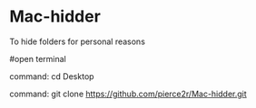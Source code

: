 # Mac-hidder
To hide folders for personal reasons

#open terminal

command: cd Desktop

command: git clone https://github.com/pierce2r/Mac-hidder.git
